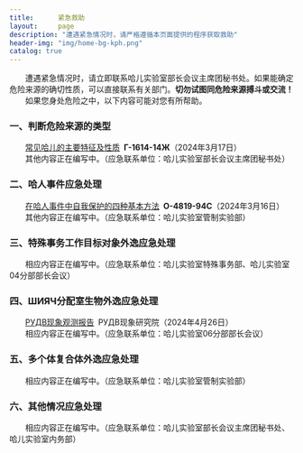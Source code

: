 ```yaml
---
title:      紧急救助
layout:     page
description: "遭遇紧急情况时，请严格遵循本页面提供的程序获取救助"
header-img: "img/home-bg-kph.png"
catalog: true
---
```


&emsp;&emsp;遭遇紧急情况时，请立即联系哈儿实验室部长会议主席团秘书处。如果能确定危险来源的确切性质，可以直接联系有关部门。**切勿试图同危险来源搏斗或交流！**  
&emsp;&emsp;如果您身处危险之中，以下内容可能对您有所帮助。

### 一、判断危险来源的类型

&emsp;&emsp;[常见哈儿的主要特征及性质](../2024/03/17/%E5%93%88%E5%84%BF%E7%9A%84%E9%89%B4%E5%88%AB%E6%96%B9%E6%B3%95/)&ensp;**Г-1614-14Ж**（2024年3月17日）  
&emsp;&emsp;其他内容正在编写中。（应急联系单位：哈儿实验室部长会议主席团秘书处）

### 二、哈人事件应急处理

&emsp;&emsp;[在哈人事件中自我保护的四种基本方法](../2024/03/16/%E8%A2%AB%E5%93%88%E5%84%BF%E8%BF%BD%E6%9D%80%E6%80%8E%E4%B9%88%E5%8A%9E-%E6%95%99%E4%BD%A0%E5%9B%9B%E6%8B%9B%E8%A7%A3%E5%86%B3/)&ensp;**О-4819-94С**（2024年3月16日）  
&emsp;&emsp;其他内容正在编写中。（应急联系单位：哈儿实验室管制实验部）

### 三、特殊事务工作目标对象外逸应急处理

&emsp;&emsp;相应内容正在编写中。（应急联系单位：哈儿实验室特殊事务部、哈儿实验室04分部部长会议）

### 四、ШИЯЧ分配室生物外逸应急处理

&emsp;&emsp;[РУДВ现象观测报告](../2024/04/26/%D0%A0%D0%A3%D0%94%D0%92%E7%8E%B0%E8%B1%A1%E8%A7%82%E6%B5%8B%E6%8A%A5%E5%91%8A/)&ensp;РУДВ现象研究院（2024年4月26日）  
&emsp;&emsp;相应内容正在编写中。（应急联系单位：哈儿实验室06分部部长会议）

### 五、多个体复合体外逸应急处理

&emsp;&emsp;相应内容正在编写中。（应急联系单位：哈儿实验室管制实验部）

### 六、其他情况应急处理

&emsp;&emsp;相应内容正在编写中。（应急联系单位：哈儿实验室部长会议主席团秘书处、哈儿实验室内务部）